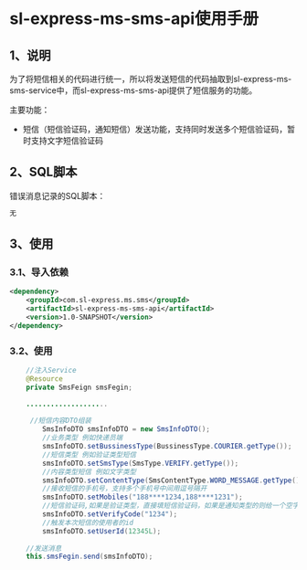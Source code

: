 # sl-express-ms-sms-api使用手册

## 1、说明

为了将短信相关的代码进行统一，所以将发送短信的代码抽取到sl-express-ms-sms-service中，而sl-express-ms-sms-api提供了短信服务的功能。

主要功能：

- 短信（短信验证码，通知短信）发送功能，支持同时发送多个短信验证码，暂时支持文字短信验证码

## 2、SQL脚本

错误消息记录的SQL脚本：

~~~sql
无
~~~

## 3、使用

### 3.1、导入依赖

~~~xml
<dependency>
    <groupId>com.sl-express.ms.sms</groupId>
    <artifactId>sl-express-ms-sms-api</artifactId>
    <version>1.0-SNAPSHOT</version>
</dependency>
~~~

### 3.2、使用

~~~java
	//注入Service
    @Resource
    private SmsFeign smsFegin;

	....................
        
     //短信内容DTO组装
        SmsInfoDTO smsInfoDTO = new SmsInfoDTO();
        //业务类型 例如快递员端
        smsInfoDTO.setBussinessType(BussinessType.COURIER.getType());
        //短信类型 例如验证类型短信
        smsInfoDTO.setSmsType(SmsType.VERIFY.getType());
        //内容类型短信 例如文字类型
        smsInfoDTO.setContentType(SmsContentType.WORD_MESSAGE.getType());
        //接收短信的手机号，支持多个手机号中间用逗号隔开
        smsInfoDTO.setMobiles("188****1234,188****1231");
        //短信验证码,如果是验证类型，直接填短信验证码，如果是通知类型的则给一个空字符串
        smsInfoDTO.setVerifyCode("1234");
        //触发本次短信的使用者的id
        smsInfoDTO.setUserId(12345L);
        
    //发送消息
    this.smsFegin.send(smsInfoDTO);
~~~